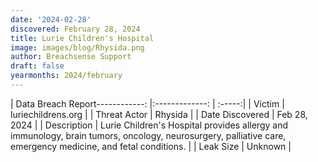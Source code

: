 ```yaml
---
date: '2024-02-28'
discovered: February 28, 2024
title: Lurie Children's Hospital
image: images/blog/Rhysida.png
author: Breachsense Support
draft: false
yearmonths: 2024/february
---
```


| Data Breach Report------------:     |:-------------:    | :-----:|
| Victim      | luriechildrens.org      | 
| Threat Actor      | Rhysida      | 
| Date Discovered      | Feb 28, 2024      | 
| Description      | Lurie Children's Hospital provides allergy and immunology, brain tumors, oncology, neurosurgery, palliative care, emergency medicine, and fetal conditions.      | 
| Leak Size      | Unknown      | 

